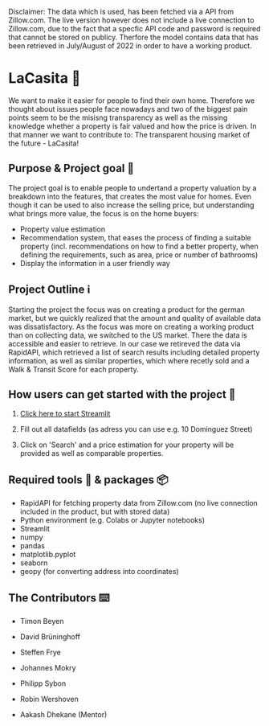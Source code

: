 Disclaimer: The data which is used, has been fetched via a API from Zillow.com. The live version however does not include a live connection to Zillow.com, due to the fact that a specfic API code and password is required that cannot be stored on publicy. Therfore the model contains data that has been retrieved in July/August of 2022 in order to have a working product. 

# LaCasita 🏡
We want to make it easier for people to find their own home. Therefore we thought about issues people face nowadays and two of the biggest pain points seem to be the misisng transparency as well as the missing knowledge whether a property is fair valued and how the price is driven. In that manner we want to contribute to: The transparent housing market of the future - LaCasita! 

## Purpose & Project goal 🏁 
The project goal is to enable people to undertand a property valuation by a breakdown into the features, that creates the most value for homes. Even though it can be used to also increase the selling price, but understanding what brings more value, the focus is on the home buyers:
- Property value estimation
- Recommendation system, that eases the process of finding a suitable property (incl. recommendations on how to find a better property, when defining the requirements, such as area, price or number of bathrooms)
- Display the information in a user friendly way

## Project Outline ℹ️
Starting the project the focus was on creating a product for the german market, but we quickly realized that the amount and quality of available data was dissatisfactory. As the focus was more on creating a working product than on collecting data, we switched to the US market. There the data is accessible and easier to retrieve. In our case we retireved the data via RapidAPI, which retrieved a list of search results including detailed property information, as well as similar properties, which where recetly sold and a Walk & Transit Score for each property.

## How users can get started with the project 🚀
1. [Click here to start Streamlit](https://monnes16-lacasita-streamlit-54ador.streamlitapp.com/)

2. Fill out all datafields (as adress you can use e.g. 10 Dominguez Street)

3. Click on 'Search' and a price estimation for your property will be provided as well as comparable properties. 

## Required tools 🔧 & packages 📦
- RapidAPI for fetching property data from Zillow.com (no live connection included in the product, but with stored data)
- Python environment (e.g. Colabs or Jupyter notebooks)
- Streamlit
- numpy
- pandas
- matplotlib.pyplot
- seaborn
- geopy (for converting address into coordinates)

## The Contributors ⌨️
- Timon Beyen
- David Brüninghoff
- Steffen Frye
- Johannes Mokry
- Philipp Sybon
- Robin Wershoven

- Aakash Dhekane (Mentor)
